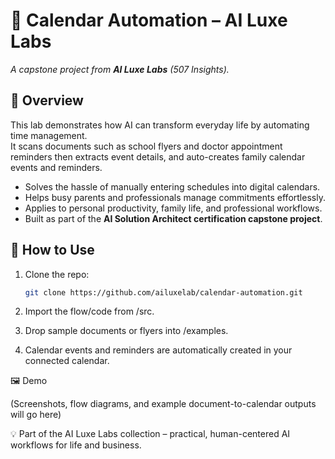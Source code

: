 # 📅 Calendar Automation – AI Luxe Labs

_A capstone project from **AI Luxe Labs** (507 Insights)._  

## 📌 Overview
This lab demonstrates how AI can transform everyday life by automating time management.  
It scans documents such as school flyers and doctor appointment reminders then extracts event details, and auto-creates family calendar events and reminders.  

- Solves the hassle of manually entering schedules into digital calendars.  
- Helps busy parents and professionals manage commitments effortlessly.  
- Applies to personal productivity, family life, and professional workflows.  
- Built as part of the **AI Solution Architect certification capstone project**.  

## 🚀 How to Use
1. Clone the repo:  
   ```bash
   git clone https://github.com/ailuxelab/calendar-automation.git

2. Import the flow/code from /src.

3. Drop sample documents or flyers into /examples.

4. Calendar events and reminders are automatically created in your connected calendar.

🖼 Demo

(Screenshots, flow diagrams, and example document-to-calendar outputs will go here)

💡 Part of the AI Luxe Labs collection – practical, human-centered AI workflows for life and business.
